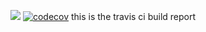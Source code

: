 ![](https://travis-ci.org/hrishikesh-dahiya/pytest-integration.svg?branch=dev)
[![codecov](https://codecov.io/gh/hrishikesh-dahiya/pytest-integration/branch/master/graph/badge.svg)](https://codecov.io/gh/hrishikesh-dahiya/pytest-integration)
this is the travis ci build report
